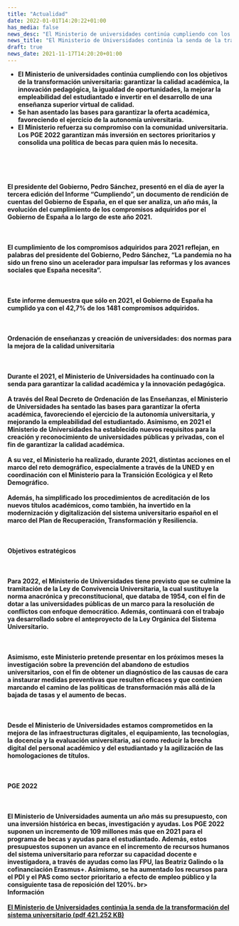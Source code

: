 ```yaml
---
title: "Actualidad"   
date: 2022-01-01T14:20:22+01:00
has_media: false
news_desc: "El Ministerio de universidades continúa cumpliendo con los objetivos de la transformación universitaria: garantizar la calidad académica, la innovación pedagógica, la igualdad de oportunidades, la mejorar la empleabilidad del estudiantado e invertir en el desarrollo de una enseñanza superior virtual de calidad. Se han asentado las bases para garantizar la oferta académica, favoreciendo el ejercicio de la autonomía universitaria. El Ministerio refuerza su compromiso con la comunidad universitaria. Los PGE 2022 garantizan más inversión en sectores prioritarios y consolida una política de becas para quien más lo necesita."
news_title: "El Ministerio de Universidades continúa la senda de la transformación del sistema universitario"
draft: true
news_date: 2021-11-17T14:20:20+01:00
---
```

<ul>
<li><b>El Ministerio de universidades continúa cumpliendo con los objetivos de la transformación universitaria: garantizar la calidad académica, la innovación pedagógica, la igualdad de oportunidades, la mejorar la empleabilidad del estudiantado e invertir en el desarrollo de una enseñanza superior virtual de calidad.
<li><b>Se han asentado las bases para garantizar la oferta académica, favoreciendo el ejercicio de la autonomía universitaria.
<li><b>El Ministerio refuerza su compromiso con la comunidad universitaria. Los PGE 2022 garantizan más inversión en sectores prioritarios y consolida una política de becas para quien más lo necesita.
</ul>
<br><br>
<br><br>
El presidente del Gobierno, Pedro Sánchez, presentó en el día de ayer la tercera edición del Informe “Cumpliendo”, un documento de rendición de cuentas del Gobierno de España, en el que ser analiza, un año más, la evolución del cumplimiento de los compromisos adquiridos por el Gobierno de España a lo largo de este año 2021. 
<br><br>
<br><br>
El cumplimiento de los compromisos adquiridos para 2021 reflejan, en palabras del presidente del Gobierno, Pedro Sánchez, “La pandemia no ha sido un freno sino un acelerador para impulsar las reformas y los avances sociales que España necesita”.
<br><br>
<br><br>
Este informe demuestra que sólo en 2021, el Gobierno de España ha cumplido ya con el 42,7% de los 1481 compromisos adquiridos.
<br><br>
<br><br>
<b>Ordenación de enseñanzas y creación de universidades: dos normas para la mejora de la calidad universitaria</b>
<br><br>
<br><br>
Durante el 2021, el Ministerio de Universidades ha continuado con la senda para garantizar la calidad académica y la innovación pedagógica.
<br><br>
A través del Real Decreto de Ordenación de las Enseñanzas, el Ministerio de Universidades ha sentado las bases para garantizar la oferta académica, favoreciendo el ejercicio de la autonomía universitaria, y mejorando la empleabilidad del estudiantado. Asimismo, en 2021 el Ministerio de Universidades ha establecido nuevos requisitos para la creación y reconocimiento de universidades públicas y privadas, con el fin de garantizar la calidad académica.
<br><br>
A su vez, el Ministerio ha realizado, durante 2021, distintas acciones en el marco del reto demográfico, especialmente a través de la UNED y en coordinación con el Ministerio para la Transición Ecológica y el Reto Demográfico.
<br><br>
Además, ha simplificado los procedimientos de acreditación de los nuevos títulos académicos, como también, ha invertido en la modernización y digitalización del sistema universitario español en el marco del Plan de Recuperación, Transformación y Resiliencia.
<br><br>
<br><br>
<b>Objetivos estratégicos</b>
<br><br>
<br><br>
Para 2022, el Ministerio de Universidades tiene previsto que se culmine la tramitación de la Ley de Convivencia Universitaria, la cual sustituye la norma anacrónica y preconstitucional, que databa de 1954, con el fin de dotar a las universidades públicas de un marco para la resolución de conflictos con enfoque democrático. Además, continuará con el trabajo ya desarrollado sobre el anteproyecto de la Ley Orgánica del Sistema Universitario.
<br><br>
<br><br>
Asimismo, este Ministerio pretende presentar en los próximos meses la investigación sobre la prevención del abandono de estudios universitarios, con el fin de obtener un diagnóstico de las causas de cara a instaurar medidas preventivas que resulten eficaces y que continúen marcando el camino de las políticas de transformación más allá de la bajada de tasas y el aumento de becas.
<br><br>
<br><br>
Desde el Ministerio de Universidades estamos comprometidos en la mejora de las infraestructuras digitales, el equipamiento, las tecnologías, la docencia y la evaluación universitaria, así como reducir la brecha digital del personal académico y del estudiantado y la agilización de las homologaciones de títulos.
<br><br>
<br><br>
<b>PGE 2022</b>
<br><br>
<br><br>
El Ministerio de Universidades aumenta un año más su presupuesto, con una inversión histórica en becas, investigación y ayudas.  Los PGE 2022 suponen un incremento de 109 millones más que en 2021 para el programa de becas y ayudas para el estudiantado. Además, estos presupuestos suponen un avance en el incremento de recursos humanos del sistema universitario para reforzar su capacidad docente e investigadora, a través de ayudas como las FPU, las Beatriz Galindo o la cofinanciación Erasmus+. Asimismo, se ha aumentado los recursos para el PDI y el PAS como sector prioritario a efecto de empleo público y la consiguiente tasa de reposición del 120%.
br><br>
<b>Información</b>
<br><br>
<a href="{{<siteurl>}}documentos/pdfewsdP_301202021_Cumpliendo_PGE_2022.pdf" target="_blank">El Ministerio de Universidades continúa la senda de la transformación del sistema universitario (pdf 421.252 KB)</a>

